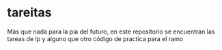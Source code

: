 # tareitas
Más que nada para la pía del futuro, en este repositorio se encuentran las tareas de lp y alguno que otro código de practica para el ramo
